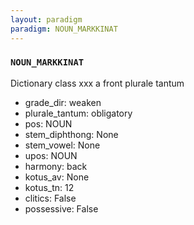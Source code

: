 ```yaml
---
layout: paradigm
paradigm: NOUN_MARKKINAT
---
```

### ` NOUN_MARKKINAT `

Dictionary class xxx a front plurale tantum
* grade_dir: weaken
* plurale_tantum: obligatory
* pos: NOUN
* stem_diphthong: None
* stem_vowel: None
* upos: NOUN
* harmony: back
* kotus_av: None
* kotus_tn: 12
* clitics: False
* possessive: False
